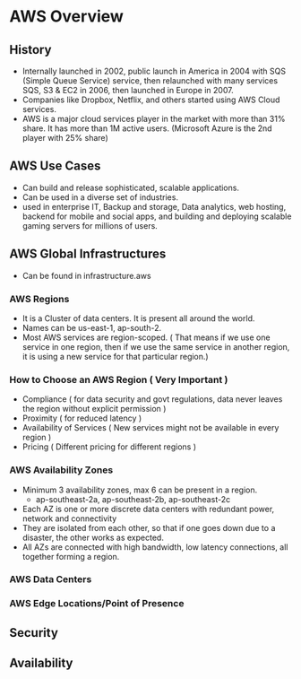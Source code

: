 # AWS Overview
## History
- Internally launched in 2002, public launch in America in 2004 with SQS (Simple Queue Service) service, then relaunched with many services SQS, S3 & EC2 in 2006, then launched in Europe in 2007.
- Companies like Dropbox, Netflix, and others started using AWS Cloud services.
- AWS is a major cloud services player in the market with more than 31% share. It has more than 1M active users. (Microsoft Azure is the 2nd player with 25% share)
## AWS Use Cases
- Can build and release sophisticated, scalable applications.
- Can be used in a diverse set of industries.
- used in enterprise IT, Backup and storage, Data analytics, web hosting, backend for mobile and social apps, and building and deploying scalable gaming servers for millions of users.

## AWS Global Infrastructures
- Can be found in infrastructure.aws
### AWS Regions
- It is a Cluster of data centers. It is present all around the world.
- Names can be us-east-1, ap-south-2.
- Most AWS services are region-scoped. ( That means if we use one service in one region, then if we use the same service in another region, it is using a new service for that particular region.)
### How to Choose an AWS Region ( Very Important )  
 - Compliance ( for data security and govt regulations, data never leaves the region without explicit permission )
 - Proximity ( for reduced latency )
 - Availability of Services ( New services might not be available in every region )
 - Pricing ( Different pricing for different regions )
### AWS Availability Zones
 - Minimum 3 availability zones, max 6 can be present in a region.
   - ap-southeast-2a, ap-southeast-2b, ap-southeast-2c
 - Each AZ is one or more discrete data centers with redundant power, network and connectivity
 - They are isolated from each other, so that if one goes down due to a disaster, the other works as expected.
 - All AZs are connected with high bandwidth, low latency connections, all together forming a region.
### AWS Data Centers
### AWS Edge Locations/Point of Presence

  
## Security

## Availability
